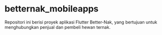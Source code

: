 # betternak_mobileapps
Repositori ini berisi proyek aplikasi Flutter Better-Nak, yang bertujuan untuk menghubungkan penjual dan pembeli hewan ternak.
